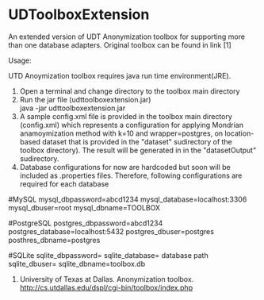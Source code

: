 # UDToolboxExtension
An extended version of UDT Anonymization toolbox for supporting more than one database adapters. Original toolbox can be found in link [1]

Usage:

UTD Anoymization toolbox requires java run time environment(JRE).

1. Open a terminal and change directory to the toolbox main directory
2. Run the jar file (udttoolboxextension.jar)  
java -jar udttoolboxextension.jar 
3. A sample config.xml file is provided in the toolbox main directory (config.xml) which represents a configuration for applying Mondrian anamoymization method with k=10 and wrapper=postgres, on location-based dataset that is provided in the "dataset" sudirectory 
of the toolbox directory). The result will be generated in in the "datasetOutput" sudirectory.
4. Database configurations for now are hardcoded but soon will be included as .properties files. Therefore, following configurations are required for each database

#MySQL
mysql_dbpassword=abcd1234
mysql_database=localhost:3306
mysql_dbuser=root
mysql_dbname=TOOLBOX

#PostgreSQL
postgres_dbpassword=abcd1234
postgres_database=localhost:5432
postgres_dbuser=postgres
posthres_dbname=postgres

#SQLite
sqlite_dbpassword=
sqlite_database= database path
sqlite_dbuser=
sqlite_dbname=toolbox.db

1. University of Texas at Dallas. Anonymization toolbox.
http://cs.utdallas.edu/dspl/cgi-bin/toolbox/index.php
